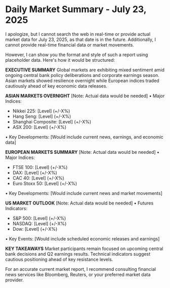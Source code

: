 # Daily Market Summary - July 23, 2025

I apologize, but I cannot search the web in real-time or provide actual market data for July 23, 2025, as that date is in the future. Additionally, I cannot provide real-time financial data or market movements.

However, I can show you the format and style of such a report using placeholder data. Here's how it would be structured:

**EXECUTIVE SUMMARY**
Global markets are exhibiting mixed sentiment amid ongoing central bank policy deliberations and corporate earnings season. Asian markets showed resilience overnight while European indices traded cautiously ahead of key economic data releases.

**ASIAN MARKETS OVERNIGHT**
[Note: Actual data would be needed]
• Major Indices:
- Nikkei 225: [Level] (+/-X%)
- Hang Seng: [Level] (+/-X%)
- Shanghai Composite: [Level] (+/-X%)
- ASX 200: [Level] (+/-X%)

• Key Developments:
[Would include current news, earnings, and economic data]

**EUROPEAN MARKETS SUMMARY**
[Note: Actual data would be needed]
• Major Indices:
- FTSE 100: [Level] (+/-X%)
- DAX: [Level] (+/-X%)
- CAC 40: [Level] (+/-X%)
- Euro Stoxx 50: [Level] (+/-X%)

• Key Developments:
[Would include current news and market movements]

**US MARKET OUTLOOK**
[Note: Actual data would be needed]
• Futures Indicators:
- S&P 500: [Level] (+/-X%)
- NASDAQ: [Level] (+/-X%)
- Dow: [Level] (+/-X%)

• Key Events:
[Would include scheduled economic releases and earnings]

**KEY TAKEAWAYS**
Market participants remain focused on upcoming central bank decisions and Q2 earnings results. Technical indicators suggest cautious positioning ahead of key resistance levels.

For an accurate current market report, I recommend consulting financial news services like Bloomberg, Reuters, or your preferred market data provider.